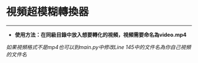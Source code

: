 # 視頻超模糊轉換器
---
* **使用方法：在同級目錄中放入想要轉化的視頻，視頻需要命名為video.mp4**

*如果視頻格式不是mp4也可以到main.py中修改Line 145中的文件名為你自己視頻的文件名*
  
